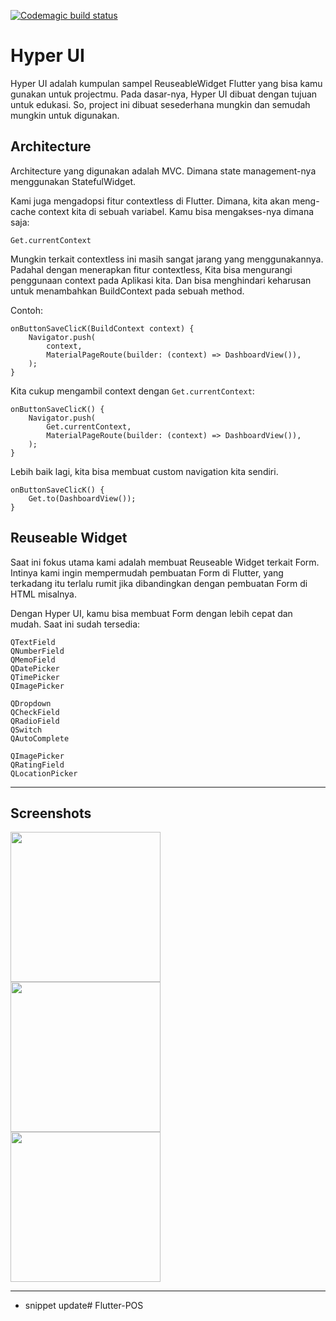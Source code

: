 [![Codemagic build status](https://api.codemagic.io/apps/65712148e901807b6394628b/65712148e901807b6394628a/status_badge.svg)](https://codemagic.io/apps/65712148e901807b6394628b/65712148e901807b6394628a/latest_build)

# Hyper UI
Hyper UI adalah kumpulan sampel ReuseableWidget Flutter yang bisa kamu gunakan untuk projectmu.
Pada dasar-nya, Hyper UI dibuat dengan tujuan untuk edukasi.
So, project ini dibuat sesederhana mungkin dan semudah mungkin untuk digunakan.

## Architecture
Architecture yang digunakan adalah MVC.
Dimana state management-nya menggunakan StatefulWidget. 

Kami juga mengadopsi fitur contextless di Flutter.
Dimana, kita akan meng-cache context kita di sebuah variabel.
Kamu bisa mengakses-nya dimana saja:

```
Get.currentContext
```

Mungkin terkait contextless ini masih sangat jarang yang menggunakannya. Padahal dengan menerapkan fitur contextless,
Kita bisa mengurangi penggunaan context pada Aplikasi kita.
Dan bisa menghindari keharusan untuk menambahkan BuildContext pada sebuah method.

Contoh:
```
onButtonSaveClicK(BuildContext context) {
    Navigator.push(
        context,
        MaterialPageRoute(builder: (context) => DashboardView()),
    );
}
```

Kita cukup mengambil context dengan `Get.currentContext`:
```
onButtonSaveClicK() {
    Navigator.push(
        Get.currentContext,
        MaterialPageRoute(builder: (context) => DashboardView()),
    );
}
```

Lebih baik lagi, kita bisa membuat custom navigation kita sendiri.
```
onButtonSaveClicK() {
    Get.to(DashboardView());
}
```


## Reuseable Widget
Saat ini fokus utama kami adalah membuat Reuseable Widget terkait Form. Intinya kami ingin mempermudah pembuatan Form di Flutter, yang terkadang itu terlalu rumit jika dibandingkan dengan pembuatan Form di HTML misalnya.

Dengan Hyper UI, kamu bisa membuat Form dengan lebih cepat dan mudah.
Saat ini sudah tersedia:
```
QTextField
QNumberField
QMemoField
QDatePicker
QTimePicker
QImagePicker

QDropdown
QCheckField
QRadioField
QSwitch
QAutoComplete

QImagePicker
QRatingField
QLocationPicker
```
<hr/>

## Screenshots

<img src="https://i.ibb.co/8m30PWv/1.png" style="width: 240px;"/><br/>
<img src="https://i.ibb.co/NjqM6Cd/2.png" style="width: 240px;"/><br/>
<img src="https://i.ibb.co/VmWGt9J/3.png" style="width: 240px;"/><br/>
<hr/>

* snippet update# Flutter-POS
